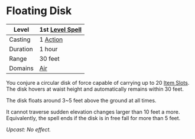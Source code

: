 # Floating Disk

|Level|1st [Level Spell](../../../Spell%20Level.md)|
|-----|---------------|
|Casting|1 [Action](../../../../Game%20Procedures/Action.md)|
|Duration|1 hour|
|Range|30 feet|
|Domains|[Air](../../../Spell%20Domains/Air.md)|

You conjure a circular disk of force capable of carrying up to 20 [Item Slots](../../../../Player%20Characters/Derived%20Statistics/Item%20Slots.md). The disk hovers at waist height and automatically remains within 30 feet. 

The disk floats around 3~5 feet above the ground at all times.

It cannot traverse sudden elevation changes larger than 10 feet a more. Equivalently, the spell ends if the disk is in free fall for more than 5 feet.

*Upcast: No effect.*
